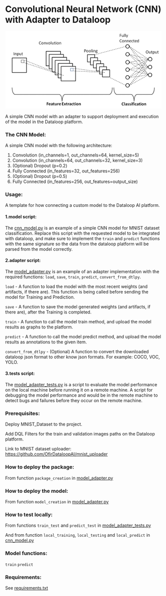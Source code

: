 # Convolutional Neural Network (CNN) with Adapter to Dataloop

![cnn.png](assets%2Fcnn.png)

A simple CNN model with an adapter to support deployment and execution of the model in the Dataloop platform.


### The CNN Model:

A simple CNN model with the following architecture:
1. Convolution (in_channels=1, out_channels=64, kernel_size=5)
2. Convolution (in_channels=64, out_channels=32, kernel_size=3)
3. (Optional) Dropout (p=0.2)
4. Fully Connected (in_features=32, out_features=256)
5. (Optional) Dropout (p=0.5)
6. Fully Connected (in_features=256, out_features=output_size)

### Usage:

A template for how connecting a custom model to the Dataloop AI platform.

#### 1.model script:

The [cnn_model.py](cnn_model.py) is an example of a simple CNN model for MNIST dataset classification.
Replace this script with the requested model to be integrated with dataloop, and make sure to implement the `train` and 
`predict` functions with the same signature so the data from the dataloop platform will be parsed from the model 
correctly.

#### 2.adapter script:

The [model_adapter.py](model_adapter.py) is an example of an adapter implementation with the required functions:
`load`, `save`, `train`, `predict`, `convert_from_dtlpy`.

`load` - A function to load the model with the most recent weights (and artifacts, if there are). This function is 
being called before sending the model for Training and Prediction.

`save` - A function to save the model generated weights (and artifacts, if there are), after the Training is completed.

`train` - A function to call the model train method, and upload the model results as graphs to the platform.

`predict` - A function to call the model predict method, and upload the model results as annotations to the given item.

`convert_from_dtlpy` - (Optional) A function to convert the downloaded dataloop json format to other know json formats.
For example: COCO, VOC, YOLO.

#### 3.tests script:

The [model_adapter_tests.py](model_adapter_tests.py) is a script to evaluate the model performance on the local machine 
before running it on a remote machine. A script for debugging the model performance and would be in the remote machine 
to detect bugs and failures before they occur on the remote machine.  



### Prerequisites:

Deploy MNIST_Dataset to the project.

Add DQL Filters for the train and validation images paths on the Dataloop platform.

Link to MNIST dataset uploader: https://github.com/OfirDataloopAI/mnist_uploader

### How to deploy the package:

From function `package_creation` in [model_adapter.py](model_adapter.py)

### How to deploy the model:

From function `model_creation` in [model_adapter.py](model_adapter.py)

### How to test locally:

From functions `train_test` and `predict_test` in [model_adapter_tests.py](model_adapter_tests.py)

And from function `local_training`, `local_testing` and `local_predict` in [cnn_model.py](cnn_model.py)

### Model functions:

`train`
`predict`


### Requirements: 

See [requirements.txt](requirements.txt)

